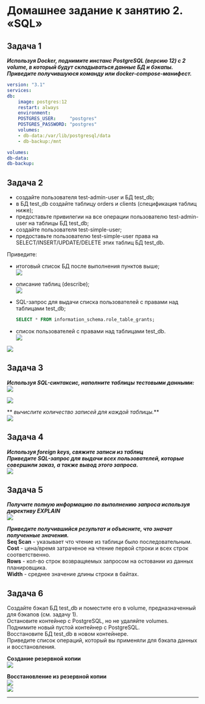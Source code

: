 # Домашнее задание к занятию 2. «SQL»

## Задача 1

**<em>Используя Docker, поднимите инстанс PostgreSQL (версию 12) c 2 volume, 
в который будут складываться данные БД и бэкапы. Приведите получившуюся команду или docker-compose-манифест.</em>**
``` yaml
version: "3.1"
services:
db:
    image: postgres:12
    restart: always
    environment:
    POSTGRES_USER:     "postgres"
    POSTGRES_PASSWORD: "postgres"
    volumes:
    - db-data:/var/lib/postgresql/data
    - db-backup:/mnt

volumes:
db-data:
db-backup:
```


## Задача 2

- создайте пользователя test-admin-user и БД test_db;
- в БД test_db создайте таблицу orders и clients (спeцификация таблиц ниже);
- предоставьте привилегии на все операции пользователю test-admin-user на таблицы БД test_db;
- создайте пользователя test-simple-user;
- предоставьте пользователю test-simple-user права на SELECT/INSERT/UPDATE/DELETE этих таблиц БД test_db.

Приведите:

- итоговый список БД после выполнения пунктов выше;  
![](./06-db-02-sql/2_all_dbs.png)  

- описание таблиц (describe);  
![](./06-db-02-sql/2_table_describe.png)  

- SQL-запрос для выдачи списка пользователей с правами над таблицами test_db;  
    ``` sql
    SELECT * FROM information_schema.role_table_grants;
    ```

- список пользователей с правами над таблицами test_db.  
![](./06-db-02-sql/2_all_users.png)  

![](./06-db-02-sql/2_priv_memo.png)  

## Задача 3

**<em>Используя SQL-синтаксис, наполните таблицы тестовыми данными:</em>**  
![](./06-db-02-sql/3_insert_orders.png)  

![](./06-db-02-sql/3_insert_clients.png)  


** <em>вычислите количество записей для каждой таблицы.</em>**  
![](./06-db-02-sql/3_count.png)  


## Задача 4 


**<em>Используя foreign keys, свяжите записи из таблиц</em>**  
**<em>Приведите SQL-запрос для выдачи всех пользователей, которые совершили заказ, а также вывод этого запроса.</em>**  
![](./06-db-02-sql/4_update_select.png)  

## Задача 5

**<em>Получите полную информацию по выполнению запроса используя директиву EXPLAIN</em>**  
![](./06-db-02-sql/5_explain.png)  

**<em>Приведите получившийся результат и объясните, что значат полученные значения.</em>**  
**Seq Scan** - указывает что чтение из таблици было последовательным.  
**Cost**  - цена/время затраченое на чтение первой строки и всех строк соответственно.  
**Rows**  - кол-во строк возвращяемых запросом на остовании из данных планировщика.  
**Width** - среднее значение длины строки в байтах. 


## Задача 6

Создайте бэкап БД test_db и поместите его в volume, предназначенный для бэкапов (см. задачу 1).  
Остановите контейнер с PostgreSQL, но не удаляйте volumes.  
Поднимите новый пустой контейнер с PostgreSQL.  
Восстановите БД test_db в новом контейнере.  
Приведите список операций, который вы применяли для бэкапа данных и восстановления.  

**Создание резервной копии**  
![](./06-db-02-sql/6_pg_dump.png)  

**Восстановление из резервной копии**  
![](./06-db-02-sql/6_psql_resrote01.png)  
![](./06-db-02-sql/6_psql_resrote02.png)  

---
